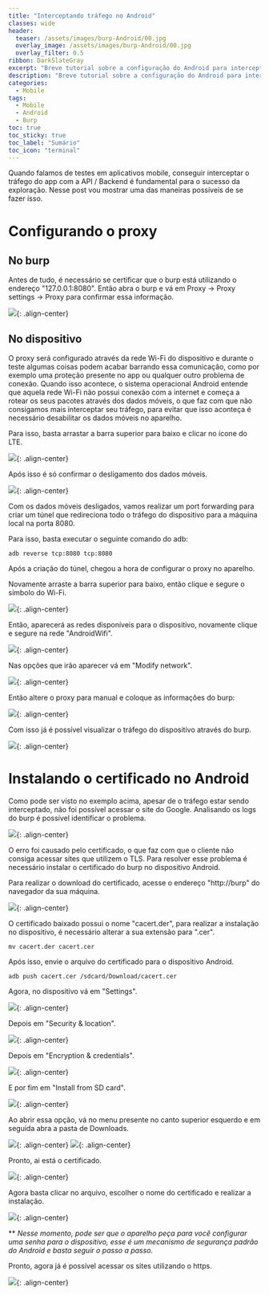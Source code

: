 ```yaml
---
title: "Interceptando tráfego no Android"
classes: wide
header:
  teaser: /assets/images/burp-Android/00.jpg
  overlay_image: /assets/images/burp-Android/00.jpg
  overlay_filter: 0.5
ribbon: DarkSlateGray
excerpt: "Breve tutorial sobre a configuração do Android para interceptação de tráfego web através do Burp"
description: "Breve tutorial sobre a configuração do Android para interceptação do tráfego web através do Burp"
categories:
  - Mobile
tags:
  - Mobile
  - Android
  - Burp
toc: true
toc_sticky: true
toc_label: "Sumário"
toc_icon: "terminal"
---
```


Quando falamos de testes em aplicativos mobile, conseguir interceptar o tráfego do app com a API / Backend é fundamental para o sucesso da exploração. Nesse post vou mostrar uma das maneiras possíveis de se fazer isso.

# Configurando o proxy
## No burp

Antes de tudo, é necessário se certificar que o burp está utilizando o endereço "127.0.0.1:8080". Então abra o burp e vá em Proxy -> Proxy settings -> Proxy para confirmar essa informação.

![](/assets/images/burp-Android/M-01.png){: .align-center}

## No dispositivo

O proxy será configurado através da rede Wi-Fi do dispositivo e durante o teste algumas coisas podem acabar barrando essa comunicação, como por exemplo uma proteção presente no app ou qualquer outro problema de conexão. Quando isso acontece, o sistema operacional Android entende que aquela rede Wi-Fi não possui conexão com a internet e começa a rotear os seus pacotes através dos dados móveis, o que faz com que não consigamos mais interceptar seu tráfego, para evitar que isso aconteça é necessário desabilitar os dados móveis no aparelho.

Para isso, basta arrastar a barra superior para baixo e clicar no ícone do LTE.

![](/assets/images/burp-Android/M-02.png){: .align-center}

Após isso é só confirmar o desligamento dos dados móveis.

![](/assets/images/burp-Android/M-03.png){: .align-center}

Com os dados móveis desligados, vamos realizar um port forwarding para criar um túnel que redireciona todo o tráfego do dispositivo para a máquina local na porta 8080.

Para isso, basta executar o seguinte comando do adb:

```
adb reverse tcp:8080 tcp:8080
```

Após a criação do túnel, chegou a hora de configurar o proxy no aparelho.

Novamente arraste a barra superior para baixo, então clique e segure o símbolo do Wi-Fi.

![](/assets/images/burp-Android/M-04.png){: .align-center}

Então, aparecerá as redes disponíveis para o dispositivo, novamente clique e segure na rede "AndroidWifi".

![](/assets/images/burp-Android/M-05.png){: .align-center}

Nas opções que irão aparecer vá em "Modify network".

![](/assets/images/burp-Android/M-06.png){: .align-center}

Então altere o proxy para manual e coloque as informações do burp:

![](/assets/images/burp-Android/M-07.png){: .align-center}

Com isso já é possível visualizar o tráfego do dispositivo através do burp.

![](/assets/images/burp-Android/M-08.png){: .align-center}

# Instalando o certificado no Android

Como pode ser visto no exemplo acima, apesar de o tráfego estar sendo interceptado, não foi possível acessar o site do Google. Analisando os logs do burp é possível identificar o problema.

![](/assets/images/burp-Android/M-09.png){: .align-center}

O erro foi causado pelo certificado, o que faz com que o cliente não consiga acessar sites que utilizem o TLS. Para resolver esse problema é necessário instalar o certificado do burp no dispositivo Android.

Para realizar o download do certificado, acesse o endereço "http://burp" do navegador da sua máquina.

![](/assets/images/burp-Android/M-10.png){: .align-center}

O certificado baixado possui o nome "cacert.der", para realizar a instalação no dispositivo, é necessário alterar a sua extensão para ".cer".

```
mv cacert.der cacert.cer
```

Após isso, envie o arquivo do certificado para o dispositivo Android.

```
adb push cacert.cer /sdcard/Download/cacert.cer
```

Agora, no dispositivo vá em "Settings".

![](/assets/images/burp-Android/M-11.png){: .align-center}

Depois em "Security & location".

![](/assets/images/burp-Android/M-12.png){: .align-center}

Depois em "Encryption & credentials".

![](/assets/images/burp-Android/M-13.png){: .align-center}

E por fim em "Install from SD card".

![](/assets/images/burp-Android/M-14.png){: .align-center}

Ao abrir essa opção, vá no menu presente no canto superior esquerdo e em seguida abra a pasta de Downloads.

![](/assets/images/burp-Android/M-15.png){: .align-center}
![](/assets/images/burp-Android/M-16.png){: .align-center}

Pronto, ai está o certificado.

![](/assets/images/burp-Android/M-17.png){: .align-center}

Agora basta clicar no arquivo, escolher o nome do certificado e realizar a instalação.

![](/assets/images/burp-Android/M-18.png){: .align-center}

** *Nesse momento, pode ser que o aparelho peça para você configurar uma senha para o dispositivo, esse é um mecanismo de segurança padrão do Android e basta seguir o passo a passo.*

Pronto, agora já é possível acessar os sites utilizando o https.

![](/assets/images/burp-Android/M-19.png){: .align-center}